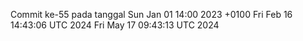 Commit ke-55 pada tanggal Sun Jan 01 14:00 2023 +0100
Fri Feb 16 14:43:06 UTC 2024
Fri May 17 09:43:13 UTC 2024
